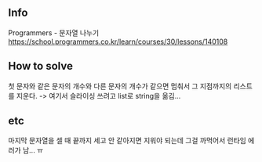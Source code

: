 ## Info
Programmers - 문자열 나누기 https://school.programmers.co.kr/learn/courses/30/lessons/140108

 ## How to solve
첫 문자와 같은 문자의 개수와 다른 문자의 개수가 같으면 멈춰서 그 지점까지의 리스트를 지운다. -> 여기서 슬라이싱 쓰려고 list로 string을 옮김...

## etc
마지막 문자열을 셀 때 끝까지 세고 안 같아지면 지워야 되는데 그걸 까먹어서 런타임 에러가 남... ㅠ
